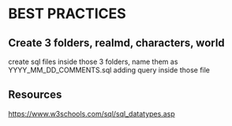 # BEST PRACTICES

## Create 3 folders, realmd, characters, world

create sql files inside those 3 folders, name them as YYYY_MM_DD_COMMENTS.sql
adding query inside those file

## Resources

https://www.w3schools.com/sql/sql_datatypes.asp
